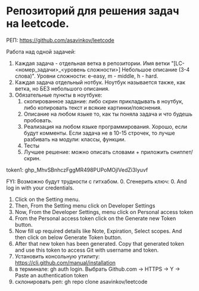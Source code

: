 # Репозиторий для решения задач на leetcode.

РЕП: https://github.com/asavinkov/leetcode

Работа над одной задачей:
1. Каждая задача - отдельная ветка в репозитории. Имя ветки "[LC-<номер_задачи>_<уровень сложности>] Небольшое описание (3-4 слова)". Уровни сложности: e-easy, m - middle, h - hard.
2. Каждая задача отдельный нотбук. Ноутбук называется также, как ветка, но БЕЗ небольшого описания.
3. Обязательные пункты в ноутбуке:
   1. скопированное задание: либо скрин прикладывать в ноутбук, либо копировать текст и всякие картинки/пояснения.
   2. Описание на любом языке то, как ты поняла задача и что будешь пробовать.
   3. Реализация на любом языке программирования. Хорошо, если будут комменты. Если задача не в 10-15 строчек, то лучше разбивать на модули: классы, функции.
   4. Тесты
   5. Лучшее решение: можно описать словами + приложить сниппет/скрин.

token1: 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

FYI:
Возможно будут трудности с гитхабом.
0. Сгенерить ключ: 
   0. And log in with your credentials.
   1. Click on the Setting menu.
   2. Then, From the Setting menu click on Developer Settings
   3. Now, From the Developer Settings, menu click on Personal access token
   4. From the Personal access token click on the Generate new Token button.
   5. Now fill up required details like Note, Expiration, Select scopes. And then click on below Generate Token button.
   6. After that new token has been generated. Copy that generated token and use this token to access Git with username and token.
1. Установить консольную утилиту: https://cli.github.com/manual/installation
2. в терминале: gh auth login. Выбрать Github.com -> HTTPS -> Y -> Paste an authentication token
3. склонировать реп: gh repo clone asavinkov/leetcode

